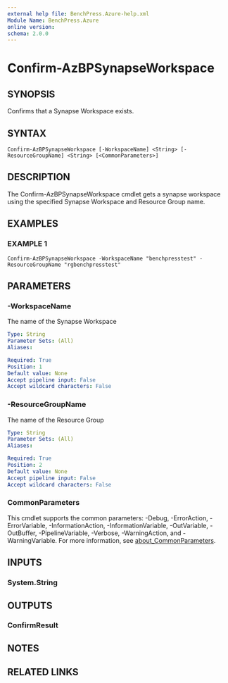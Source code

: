 ```yaml
---
external help file: BenchPress.Azure-help.xml
Module Name: BenchPress.Azure
online version:
schema: 2.0.0
---
```


# Confirm-AzBPSynapseWorkspace

## SYNOPSIS
Confirms that a Synapse Workspace exists.

## SYNTAX

```
Confirm-AzBPSynapseWorkspace [-WorkspaceName] <String> [-ResourceGroupName] <String> [<CommonParameters>]
```

## DESCRIPTION
The Confirm-AzBPSynapseWorkspace cmdlet gets a synapse workspace using the specified Synapse Workspace and
Resource Group name.

## EXAMPLES

### EXAMPLE 1
```
Confirm-AzBPSynapseWorkspace -WorkspaceName "benchpresstest" -ResourceGroupName "rgbenchpresstest"
```

## PARAMETERS

### -WorkspaceName
The name of the Synapse Workspace

```yaml
Type: String
Parameter Sets: (All)
Aliases:

Required: True
Position: 1
Default value: None
Accept pipeline input: False
Accept wildcard characters: False
```

### -ResourceGroupName
The name of the Resource Group

```yaml
Type: String
Parameter Sets: (All)
Aliases:

Required: True
Position: 2
Default value: None
Accept pipeline input: False
Accept wildcard characters: False
```

### CommonParameters
This cmdlet supports the common parameters: -Debug, -ErrorAction, -ErrorVariable, -InformationAction, -InformationVariable, -OutVariable, -OutBuffer, -PipelineVariable, -Verbose, -WarningAction, and -WarningVariable. For more information, see [about_CommonParameters](http://go.microsoft.com/fwlink/?LinkID=113216).

## INPUTS

### System.String
## OUTPUTS

### ConfirmResult
## NOTES

## RELATED LINKS

